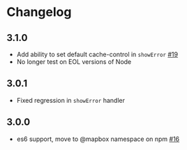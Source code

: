 # Changelog

## 3.1.0

* Add ability to set default cache-control in `showError` [#19](https://github.com/mapbox/mapbox-error/pull/19)
* No longer test on EOL versions of Node

## 3.0.1

* Fixed regression in `showError` handler

## 3.0.0

* es6 support, move to @mapbox namespace on npm [#16](https://github.com/mapbox/mapbox-error/pull/16)
